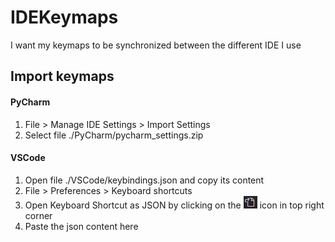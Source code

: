 # IDEKeymaps

I want my keymaps to be synchronized between the different IDE I use  

## Import keymaps

#### PyCharm

1. File > Manage IDE Settings > Import Settings  
1. Select file ./PyCharm/pycharm_settings.zip  

#### VSCode

1. Open file ./VSCode/keybindings.json and copy its content
1. File > Preferences > Keyboard shortcuts
1. Open Keyboard Shortcut as JSON by clicking on the ![](images/vscode_open_json.png) icon in top right corner
1. Paste the json content here
